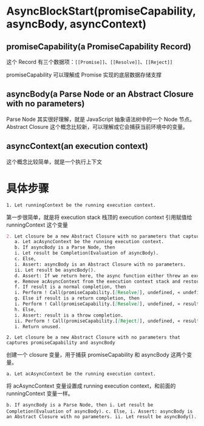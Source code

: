 # AsyncBlockStart(promiseCapability, asyncBody, asyncContext)

## promiseCapability(a PromiseCapability Record)

这个 Record 有三个数据项：`[[Promise]]`、`[[Resolve]]`、`[[Reject]]`

promiseCapability 可以理解成 Promise 实现的底层数据存储支撑

## asyncBody(a Parse Node or an Abstract Closure with no parameters)

Parse Node 其实很好理解，就是 JavaScript 抽象语法树中的一个 Node 节点。
Abstract Closure 这个概念比较新，可以理解成它会捕获当前环境中的变量。

## asyncContext(an execution context)

这个概念比较简单，就是一个执行上下文

# 具体步骤

`1. Let runningContext be the running execution context.`

第一步很简单，就是将 execution stack 栈顶的 execution context 引用赋值给 runningContext 这个变量

```md
2. Let closure be a new Abstract Closure with no parameters that captures promiseCapability and asyncBody and performs the following steps when called:
   a. Let acAsyncContext be the running execution context.
   b. If asyncBody is a Parse Node, then
   i. Let result be Completion(Evaluation of asyncBody).
   c. Else,
   i. Assert: asyncBody is an Abstract Closure with no parameters.
   ii. Let result be asyncBody().
   d. Assert: If we return here, the async function either threw an exception or performed an implicit or explicit return; all awaiting is done.
   e. Remove acAsyncContext from the execution context stack and restore the execution context that is at the top of the execution context stack as the running execution context.
   f. If result is a normal completion, then
   i. Perform ! Call(promiseCapability.[[Resolve]], undefined, « undefined »).
   g. Else if result is a return completion, then
   i. Perform ! Call(promiseCapability.[[Resolve]], undefined, « result.[[Value]] »).
   h. Else,
   i. Assert: result is a throw completion.
   ii. Perform ! Call(promiseCapability.[[Reject]], undefined, « result.[[Value]] »).
   i. Return unused.
```

`2. Let closure be a new Abstract Closure with no parameters that captures promiseCapability and asyncBody`

创建一个 closure 变量，用于捕获 promiseCapability 和 asyncBody 这两个变量。

`a. Let acAsyncContext be the running execution context.`

将 acAsyncContext 变量设置成 running execution context，和前面的 runningContext 变量一样。

`b. If asyncBody is a Parse Node, then i. Let result be Completion(Evaluation of asyncBody).`
`c. Else, i. Assert: asyncBody is an Abstract Closure with no parameters. ii. Let result be asyncBody().`
